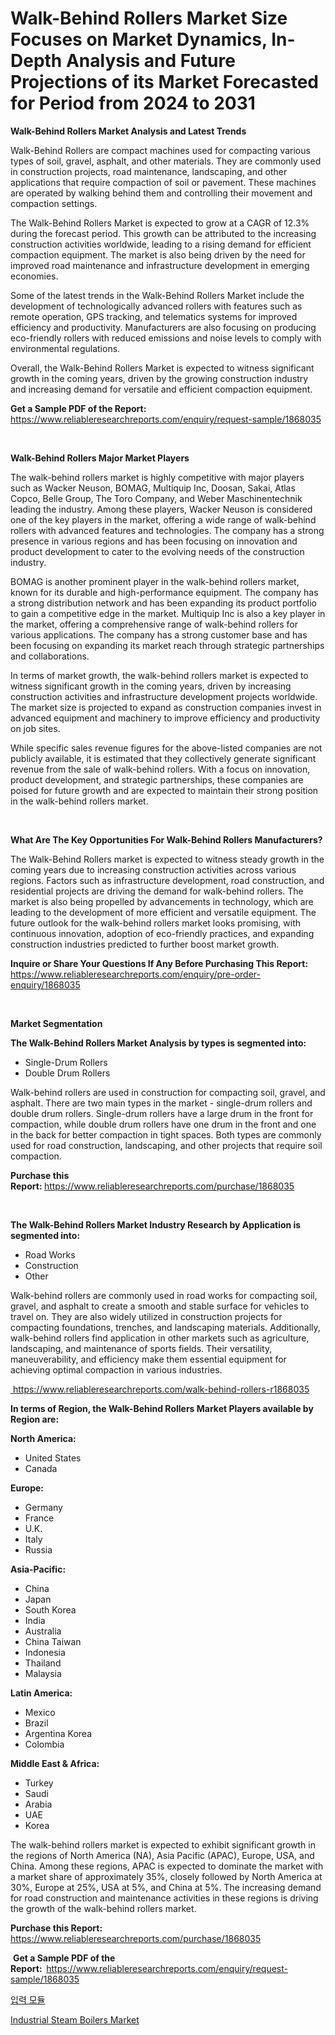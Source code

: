 <p><h1>Walk-Behind Rollers Market Size Focuses on Market Dynamics, In-Depth Analysis and Future Projections of its Market Forecasted for Period from 2024 to 2031</h1></p><p><strong>Walk-Behind Rollers Market Analysis and Latest Trends</strong></p>
<p><p>Walk-Behind Rollers are compact machines used for compacting various types of soil, gravel, asphalt, and other materials. They are commonly used in construction projects, road maintenance, landscaping, and other applications that require compaction of soil or pavement. These machines are operated by walking behind them and controlling their movement and compaction settings.</p><p>The Walk-Behind Rollers Market is expected to grow at a CAGR of 12.3% during the forecast period. This growth can be attributed to the increasing construction activities worldwide, leading to a rising demand for efficient compaction equipment. The market is also being driven by the need for improved road maintenance and infrastructure development in emerging economies.</p><p>Some of the latest trends in the Walk-Behind Rollers Market include the development of technologically advanced rollers with features such as remote operation, GPS tracking, and telematics systems for improved efficiency and productivity. Manufacturers are also focusing on producing eco-friendly rollers with reduced emissions and noise levels to comply with environmental regulations.</p><p>Overall, the Walk-Behind Rollers Market is expected to witness significant growth in the coming years, driven by the growing construction industry and increasing demand for versatile and efficient compaction equipment.</p></p>
<p><strong>Get a Sample PDF of the Report:&nbsp;</strong> <a href="https://www.reliableresearchreports.com/enquiry/request-sample/1868035">https://www.reliableresearchreports.com/enquiry/request-sample/1868035</a></p>
<p>&nbsp;</p>
<p><strong>Walk-Behind Rollers Major Market Players</strong></p>
<p><p>The walk-behind rollers market is highly competitive with major players such as Wacker Neuson, BOMAG, Multiquip Inc, Doosan, Sakai, Atlas Copco, Belle Group, The Toro Company, and Weber Maschinentechnik leading the industry. Among these players, Wacker Neuson is considered one of the key players in the market, offering a wide range of walk-behind rollers with advanced features and technologies. The company has a strong presence in various regions and has been focusing on innovation and product development to cater to the evolving needs of the construction industry.</p><p>BOMAG is another prominent player in the walk-behind rollers market, known for its durable and high-performance equipment. The company has a strong distribution network and has been expanding its product portfolio to gain a competitive edge in the market. Multiquip Inc is also a key player in the market, offering a comprehensive range of walk-behind rollers for various applications. The company has a strong customer base and has been focusing on expanding its market reach through strategic partnerships and collaborations.</p><p>In terms of market growth, the walk-behind rollers market is expected to witness significant growth in the coming years, driven by increasing construction activities and infrastructure development projects worldwide. The market size is projected to expand as construction companies invest in advanced equipment and machinery to improve efficiency and productivity on job sites.</p><p>While specific sales revenue figures for the above-listed companies are not publicly available, it is estimated that they collectively generate significant revenue from the sale of walk-behind rollers. With a focus on innovation, product development, and strategic partnerships, these companies are poised for future growth and are expected to maintain their strong position in the walk-behind rollers market.</p></p>
<p>&nbsp;</p>
<p><strong>What Are The Key Opportunities For Walk-Behind Rollers Manufacturers?</strong></p>
<p><p>The Walk-Behind Rollers market is expected to witness steady growth in the coming years due to increasing construction activities across various regions. Factors such as infrastructure development, road construction, and residential projects are driving the demand for walk-behind rollers. The market is also being propelled by advancements in technology, which are leading to the development of more efficient and versatile equipment. The future outlook for the walk-behind rollers market looks promising, with continuous innovation, adoption of eco-friendly practices, and expanding construction industries predicted to further boost market growth.</p></p>
<p><strong>Inquire or Share Your Questions If Any Before Purchasing This Report:</strong> <a href="https://www.reliableresearchreports.com/enquiry/pre-order-enquiry/1868035">https://www.reliableresearchreports.com/enquiry/pre-order-enquiry/1868035</a></p>
<p>&nbsp;</p>
<p><strong>Market Segmentation</strong></p>
<p><strong>The Walk-Behind Rollers Market Analysis by types is segmented into:</strong></p>
<p><ul><li>Single-Drum Rollers</li><li>Double Drum Rollers</li></ul></p>
<p><p>Walk-behind rollers are used in construction for compacting soil, gravel, and asphalt. There are two main types in the market - single-drum rollers and double drum rollers. Single-drum rollers have a large drum in the front for compaction, while double drum rollers have one drum in the front and one in the back for better compaction in tight spaces. Both types are commonly used for road construction, landscaping, and other projects that require soil compaction.</p></p>
<p><strong>Purchase this Report:&nbsp;</strong><a href="https://www.reliableresearchreports.com/purchase/1868035">https://www.reliableresearchreports.com/purchase/1868035</a></p>
<p>&nbsp;</p>
<p><strong>The Walk-Behind Rollers Market Industry Research by Application is segmented into:</strong></p>
<p><ul><li>Road Works</li><li>Construction</li><li>Other</li></ul></p>
<p><p>Walk-behind rollers are commonly used in road works for compacting soil, gravel, and asphalt to create a smooth and stable surface for vehicles to travel on. They are also widely utilized in construction projects for compacting foundations, trenches, and landscaping materials. Additionally, walk-behind rollers find application in other markets such as agriculture, landscaping, and maintenance of sports fields. Their versatility, maneuverability, and efficiency make them essential equipment for achieving optimal compaction in various industries.</p></p>
<p><a href="https://www.reliableresearchreports.com/walk-behind-rollers-r1868035">&nbsp;https://www.reliableresearchreports.com/walk-behind-rollers-r1868035</a></p>
<p><strong>In terms of Region, the Walk-Behind Rollers Market Players available by Region are:</strong></p>
<p>
    <p> <strong> North America: </strong>
        <ul>
            <li>United States</li>
            <li>Canada</li>
        </ul>
        </p> 
    <p> <strong> Europe: </strong>
        <ul>
            <li>Germany</li>
            <li>France</li>
            <li>U.K.</li>
            <li>Italy</li>
            <li>Russia</li>
        </ul>
        </p> 
    <p> <strong> Asia-Pacific: </strong>
        <ul>
            <li>China</li>
            <li>Japan</li>
            <li>South Korea</li>
            <li>India</li>
            <li>Australia</li>
            <li>China Taiwan</li>
            <li>Indonesia</li>
            <li>Thailand</li>
            <li>Malaysia</li>
        </ul>
        </p> 
    <p> <strong> Latin America: </strong>
        <ul>
            <li>Mexico</li>
            <li>Brazil</li>
            <li>Argentina Korea</li>
            <li>Colombia</li>
        </ul>
        </p> 
    <p> <strong> Middle East & Africa: </strong>
        <ul>
            <li>Turkey</li>
            <li>Saudi</li>
            <li>Arabia</li>
            <li>UAE</li>
            <li>Korea</li>
        </ul>
    </p>
    </p>
<p><p>The walk-behind rollers market is expected to exhibit significant growth in the regions of North America (NA), Asia Pacific (APAC), Europe, USA, and China. Among these regions, APAC is expected to dominate the market with a market share of approximately 35%, closely followed by North America at 30%, Europe at 25%, USA at 5%, and China at 5%. The increasing demand for road construction and maintenance activities in these regions is driving the growth of the walk-behind rollers market.</p></p>
<p><strong>Purchase this Report: </strong><a href="https://www.reliableresearchreports.com/purchase/1868035">https://www.reliableresearchreports.com/purchase/1868035</a></p>
<p>&nbsp;<strong>Get a Sample PDF of the Report:&nbsp;&nbsp;</strong><a href="https://www.reliableresearchreports.com/enquiry/request-sample/1868035">https://www.reliableresearchreports.com/enquiry/request-sample/1868035</a></p>
<p><strong></strong></p>
<p><p><a href="https://github.com/nigaleamar09/Market-Research-Report-List-1/blob/main/4751555177349.md">입력 모듈</a></p><p><a href="https://github.com/mabutironaldo/Market-Research-Report-List-5/blob/main/industrial-steam-boilers-market.md">Industrial Steam Boilers Market</a></p></p>